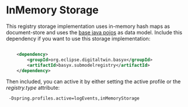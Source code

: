 # InMemory Storage

This registry storage implementation uses in-memory hash maps as document-store and uses the [base java pojos](../basyx.submodelregistry-service-basemodel) as data model. Include this dependency if you want to use this storage implementation:

```xml

	<dependency>
		<groupId>org.eclipse.digitaltwin.basyx</groupId>
		<artifactId>basyx.submodelregistry</artifactId>
	</dependency>
```

Then included, you can active it by either setting the active profile or the *registry.type* attribute:

```
 -Dspring.profiles.active=logEvents,inMemoryStorage
```